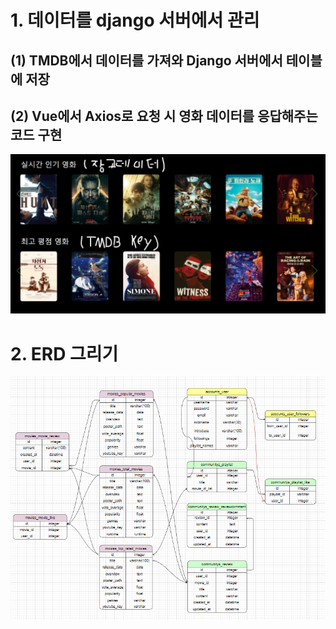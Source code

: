 # 1. 데이터를 django 서버에서 관리
## (1) TMDB에서 데이터를 가져와 Django 서버에서 테이블에 저장 
## (2) Vue에서 Axios로 요청 시 영화 데이터를 응답해주는 코드 구현
![navbar](file/django.png)

# 2. ERD 그리기
![ERD](file/ERD.PNG)
